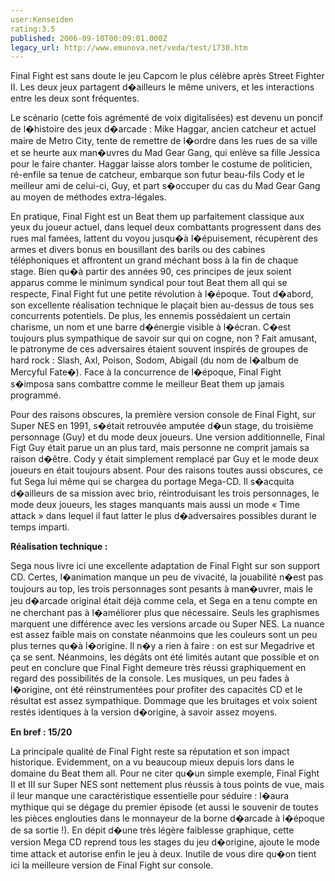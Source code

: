 ```yaml
---
user:Kenseiden
rating:3.5
published: 2006-09-10T00:09:01.000Z
legacy_url: http://www.emunova.net/veda/test/1730.htm
---
```

Final Fight est sans doute le jeu Capcom le plus célèbre après Street Fighter II. Les deux jeux partagent d�ailleurs le même univers, et les interactions entre les deux sont fréquentes.   

Le scénario (cette fois agrémenté de voix digitalisées) est devenu un poncif de l�histoire des jeux d�arcade : Mike Haggar, ancien catcheur et actuel maire de Metro City, tente de remettre de l�ordre dans les rues de sa ville et se heurte aux man�uvres du Mad Gear Gang, qui enlève sa fille Jessica pour le faire chanter. Haggar laisse alors tomber le costume de politicien, ré-enfile sa tenue de catcheur, embarque son futur beau-fils Cody et le meilleur ami de celui-ci, Guy, et part s�occuper du cas du Mad Gear Gang au moyen de méthodes extra-légales.  

  

En pratique, Final Fight est un Beat them up parfaitement classique aux yeux du joueur actuel, dans lequel deux combattants progressent dans des rues mal famées, lattent du voyou jusqu�à l�épuisement, récupèrent des armes et divers bonus en bousillant des barils ou des cabines téléphoniques et affrontent un grand méchant boss à la fin de chaque stage. Bien qu�à partir des années 90, ces principes de jeux soient apparus comme le minimum syndical pour tout Beat them all qui se respecte, Final Fight fut une petite révolution à l�époque. Tout d�abord, son excellente réalisation technique le plaçait bien au-dessus de tous ses concurrents potentiels. De plus, les ennemis possédaient un certain charisme, un nom et une barre d�énergie visible à l�écran. C�est toujours plus sympathique de savoir sur qui on cogne, non ? Fait amusant, le patronyme de ces adversaires étaient souvent inspirés de groupes de hard rock : Slash, Axl, Poison, Sodom, Abigail (du nom de l�album de Mercyful Fate�). Face à la concurrence de l�époque, Final Fight s�imposa sans combattre comme le meilleur Beat them up jamais programmé.  

  

Pour des raisons obscures, la première version console de Final Fight, sur Super NES en 1991, s�était retrouvée amputée d�un stage, du troisième personnage (Guy) et du mode deux joueurs. Une version additionnelle, Final Figt Guy était parue un an plus tard, mais personne ne comprit jamais sa raison d�être. Cody y était simplement remplacé par Guy et le mode deux joueurs en était toujours absent. Pour des raisons toutes aussi obscures, ce fut Sega lui même qui se chargea du portage Mega-CD. Il s�acquita d�ailleurs de sa mission avec brio, réintroduisant les trois personnages, le mode deux joueurs, les stages manquants mais aussi un mode « Time attack » dans lequel il faut latter le plus d�adversaires possibles durant le temps imparti.  

  

**Réalisation technique :**  

Sega nous livre ici une excellente adaptation de Final Fight sur son support CD. Certes, l�animation manque un peu de vivacité, la jouabilité n�est pas toujours au top, les trois personnages sont pesants à man�uvrer, mais le jeu d�arcade original était déjà comme cela, et Sega en a tenu compte en ne cherchant pas à l�améliorer plus que nécessaire. Seuls les graphismes marquent une différence avec les versions arcade ou Super NES. La nuance est assez faible mais on constate néanmoins que les couleurs sont un peu plus ternes qu�à l�origine. Il n�y a rien à faire : on est sur Megadrive et ça se sent. Néanmoins, les dégâts ont été limités autant que possible et on peut en conclure que Final Fight demeure très réussi graphiquement en regard des possibilités de la console. Les musiques, un peu fades à l�origine, ont été réinstrumentées pour profiter des capacités CD et le résultat est assez sympathique. Dommage que les bruitages et voix soient restés identiques à la version d�origine, à savoir assez moyens.  

  

**En bref : 15/20**  

La principale qualité de Final Fight reste sa réputation et son impact historique. Evidemment, on a vu beaucoup mieux depuis lors dans le domaine du Beat them all. Pour ne citer qu�un simple exemple, Final Fight II et III sur Super NES sont nettement plus réussis à tous points de vue, mais il leur manque une caractéristique essentielle pour séduire : l�aura mythique qui se dégage du premier épisode (et aussi le souvenir de toutes les pièces englouties dans le monnayeur de la borne d�arcade à l�époque de sa sortie !). En dépit d�une très légère faiblesse graphique, cette version Mega CD reprend tous les stages du jeu d�origine, ajoute le mode time attack et autorise enfin le jeu à deux. Inutile de vous dire qu�on tient ici la meilleure version de Final Fight sur console.